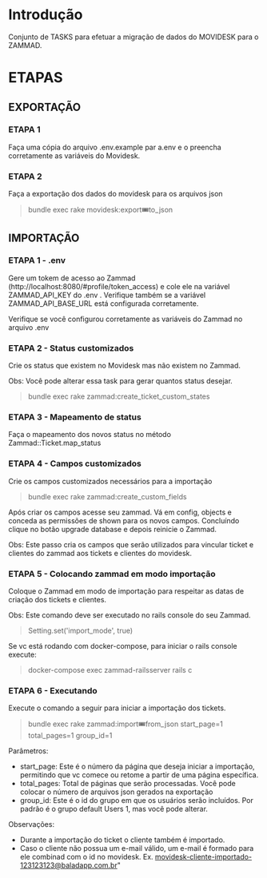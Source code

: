 # Introdução

Conjunto de TASKS para efetuar a migração de dados do MOVIDESK para o ZAMMAD.


# ETAPAS

## EXPORTAÇÃO

### ETAPA 1

Faça uma cópia do arquivo .env.example par a.env e o preencha corretamente as variáveis do Movidesk.

### ETAPA 2

Faça a exportação dos dados do movidesk para os arquivos json

> bundle exec rake movidesk:export:tickets:to_json


## IMPORTAÇÃO

### ETAPA 1 - .env

Gere um tokem de acesso ao Zammad (http://localhost:8080/#profile/token_access) e cole ele na variável ZAMMAD_API_KEY do .env . Verifique também se a variável ZAMMAD_API_BASE_URL está configurada corretamente. 

Verifique se você configurou corretamente as variáveis do Zammad no arquivo .env 

### ETAPA 2 - Status customizados

Crie os status que existem no Movidesk mas não existem no Zammad. 

Obs: Você pode alterar essa task para gerar quantos status desejar.

> bundle exec rake zammad:create_ticket_custom_states

### ETAPA 3 - Mapeamento de status

Faça o mapeamento dos novos status no método Zammad::Ticket.map_status

### ETAPA 4 - Campos customizados

Crie os campos customizados necessários para a importação

> bundle exec rake zammad:create_custom_fields

Após criar os campos acesse seu zammad. Vá em config, objects e conceda as permissões de shown para os novos campos. Concluíndo clique no botão upgrade database e depois reinicie o Zammad.

Obs: Este passo cria os campos que serão utilizados para vincular ticket e clientes do zammad aos tickets e clientes do movidesk.

### ETAPA 5 - Colocando zammad em modo importação

Coloque o Zammad em modo de importação para respeitar as datas de criação dos tickets e clientes. 

Obs: Este comando deve ser executado no rails console do seu Zammad.

> Setting.set('import_mode', true)

Se vc está rodando com docker-compose, para iniciar o rails console execute:

> docker-compose exec zammad-railsserver rails c

### ETAPA 6 - Executando

Execute o comando a seguir para iniciar a importação dos tickets.

> bundle exec rake zammad:import:tickets:from_json start_page=1 total_pages=1 group_id=1

Parâmetros:

* start_page: Este é o número da página que deseja iniciar a importação, permitindo que vc comece ou retome a partir de uma página específica.
* total_pages: Total de páginas que serão processadas. Você pode colocar o número de arquivos json gerados na exportação
* group_id: Este é o id do grupo em que os usuários serão incluídos. Por padrão é o grupo default Users 1, mas você pode alterar.

Observações:

* Durante a importação do ticket o cliente também é importado.
* Caso o cliente não possua um e-mail válido, um e-mail é formado para ele combinad com o id no movidesk. Ex. movidesk-cliente-importado-123123123@baladapp.com.br"